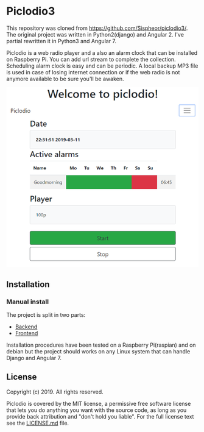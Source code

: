 # Piclodio3

This repository was cloned from https://github.com/Sispheor/piclodio3/.
The original project was written in Python2(django) and Angular 2. I've partial rewritten it in Python3 and Angular 7.

Piclodio is a web radio player and a also an alarm clock that can be installed on Raspberry Pi.
You can add url stream to complete the collection. Scheduling alarm clock is easy and can be periodic.
A local backup MP3 file is used in case of losing internet connection or if the web radio is not anymore available to be sure you'll be awaken.

![piclodio_home](https://github.com/strmark/piclodio3/blob/dev/images/picliodio_presentation.png)

## Installation

### Manual install
The project is split in two parts:
- [Backend](back/README.md)
- [Frontend](front/README.md)

Installation procedures have been tested on a Raspberry Pi(raspian) and on debian but the project should works on any Linux system that can handle Django and Angular 7.

## License

Copyright (c) 2019. All rights reserved.

Piclodio is covered by the MIT license, a permissive free software license that lets you do anything you want with the source code, as long as you provide back attribution and "don't hold you liable". For the full license text see the [LICENSE.md](LICENSE.md) file.
